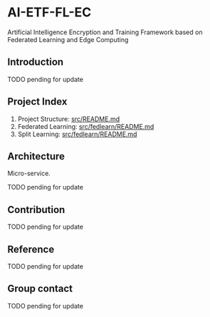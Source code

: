 # AI-ETF-FL-EC
Artificial Intelligence Encryption and Training Framework based on Federated Learning and Edge Computing

## Introduction

TODO pending for update

## Project Index

1. Project Structure: [src/README.md](src/README.md)
2. Federated Learning: [src/fedlearn/README.md](src/fedlearn/README.md)
3. Split Learning: [src/fedlearn/README.md](src/splitlearn/README.md)

## Architecture

Micro-service.

TODO pending for update

## Contribution

TODO pending for update

## Reference

TODO pending for update

## Group contact

TODO pending for update



   



   
  

